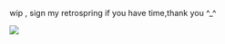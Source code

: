 
wip , sign my retrospring if you have time,thank you ^_^

![](https://media1.tenor.com/m/TsEh_PJhTKwAAAAC/pjsk-pjsk-anime.gif)
